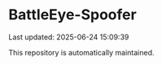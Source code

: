 # BattleEye-Spoofer

Last updated: 2025-06-24 15:09:39

This repository is automatically maintained.
